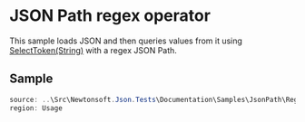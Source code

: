 ﻿# JSON Path regex operator

This sample loads JSON and then queries values from it using [SelectToken(String)](M:Newtonsoft.Json.Linq.JToken.SelectToken(System.String)) with a regex JSON Path. 

## Sample

```csharp Usage
source: ..\Src\Newtonsoft.Json.Tests\Documentation\Samples\JsonPath\RegexQuery.cs
region: Usage
```
